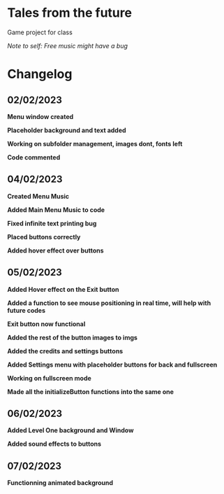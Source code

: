 # Tales from the future
 Game project for class

*Note to self: Free music might have a bug*

# Changelog

## 02/02/2023
**Menu window created**  

**Placeholder background and text added**  

**Working on subfolder management, images dont, fonts left**  

**Code commented**  

## 04/02/2023

**Created Menu Music**

**Added Main Menu Music to code**

**Fixed infinite text printing bug**

**Placed buttons correctly**

**Added hover effect over buttons**

## 05/02/2023

**Added Hover effect on the Exit button**

**Added a function to see mouse positioning in real time, will help with future codes**

**Exit button now functional**

**Added the rest of the button images to imgs**

**Added the credits and settings buttons**

**Added Settings menu with placeholder buttons for back and fullscreen**

**Working on fullscreen mode**

**Made all the initializeButton functions into the same one**

## 06/02/2023

**Added Level One background and Window**

**Added sound effects to buttons**

## 07/02/2023

**Functionning animated background**